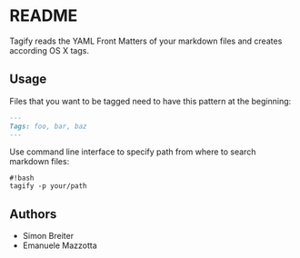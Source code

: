 # README #

Tagify reads the YAML Front Matters of your markdown files and creates according OS X tags.

## Usage

Files that you want to be tagged need to have this pattern at the beginning:

```md
---
Tags: foo, bar, baz
---
```

Use command line interface to specify path from where to search markdown files:

```
#!bash
tagify -p your/path
```

## Authors
- Simon Breiter
- Emanuele Mazzotta
